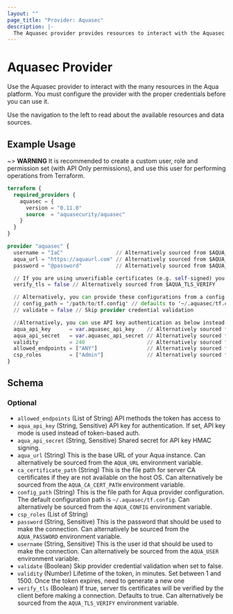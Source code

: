 ```yaml
---
layout: ""
page_title: "Provider: Aquasec"
description: |-
  The Aquasec provider provides resources to interact with the Aquasec API.
---
```


# Aquasec Provider

Use the Aquasec provider to interact with the many resources in the Aqua platform. 
You must configure the provider with the proper credentials before you can use it.

Use the navigation to the left to read about the available resources and data sources.

## Example Usage

~> **WARNING** It is recommended to create a custom user, role and permission set 
(with API Only permissions), and use this user for performing operations from Terraform.

```terraform
terraform {
  required_providers {
    aquasec = {
      version = "0.11.0"
      source  = "aquasecurity/aquasec"
    }
  }
}

provider "aquasec" {
  username = "IaC"                 // Alternatively sourced from $AQUA_USER
  aqua_url = "https://aquaurl.com" // Alternatively sourced from $AQUA_URL
  password = "@password"           // Alternatively sourced from $AQUA_PASSWORD

  // If you are using unverifiable certificates (e.g. self-signed) you may need to disable certificate verification
  verify_tls = false // Alternatively sourced from $AQUA_TLS_VERIFY

  // Alternatively, you can provide these configurations from a config file, and configure the provider as below
  // config_path = '/path/to/tf.config' // defaults to '~/.aquasec/tf.config' -- Alternatively sourced from $AQUA_CONFIG
  // validate = false // Skip provider credential validation

  //Alternatively, you can use API key authentication as below instead of username/password authentication.
  aqua_api_key      = var.aquasec_api_key    // Alternatively sourced from $AQUA_API
  aqua_api_secret   = var.aquasec_api_secret // Alternatively sourced from $AQUA_SECRET
  validity          = 240                    // Alternatively sourced from $AQUA_TOKEN_VALIDITY
  allowed_endpoints = ["ANY"]                // Alternatively sourced from $AQUA_ALLOWED_ENDPOINTS
  csp_roles         = ["Admin"]              // Alternatively sourced from $AQUA_CSP_ROLES
}
```

<!-- schema generated by tfplugindocs -->
## Schema

### Optional

- `allowed_endpoints` (List of String) API methods the token has access to
- `aqua_api_key` (String, Sensitive) API key for authentication. If set, API key mode is used instead of token-based auth.
- `aqua_api_secret` (String, Sensitive) Shared secret for API key HMAC signing.
- `aqua_url` (String) This is the base URL of your Aqua instance. Can alternatively be sourced from the `AQUA_URL` environment variable.
- `ca_certificate_path` (String) This is the file path for server CA certificates if they are not available on the host OS. Can alternatively be sourced from the `AQUA_CA_CERT_PATH` environment variable.
- `config_path` (String) This is the file path for Aqua provider configuration. The default configuration path is `~/.aquasec/tf.config`. Can alternatively be sourced from the `AQUA_CONFIG` environment variable.
- `csp_roles` (List of String)
- `password` (String, Sensitive) This is the password that should be used to make the connection. Can alternatively be sourced from the `AQUA_PASSWORD` environment variable.
- `username` (String, Sensitive) This is the user id that should be used to make the connection. Can alternatively be sourced from the `AQUA_USER` environment variable.
- `validate` (Boolean) Skip provider credential validation when set to false.
- `validity` (Number) Lifetime of the token, in minutes. Set between 1 and 1500. Once the token expires, need to generate a new one
- `verify_tls` (Boolean) If true, server tls certificates will be verified by the client before making a connection. Defaults to true. Can alternatively be sourced from the `AQUA_TLS_VERIFY` environment variable.